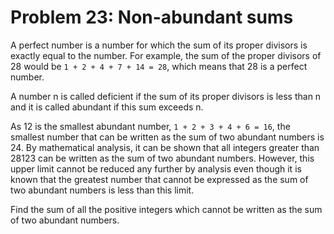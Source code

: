 # Problem 23: Non-abundant sums
A perfect number is a number for which the sum of its proper divisors is exactly equal to the number. For example, the sum of the proper divisors of 28 would be ```1 + 2 + 4 + 7 + 14 = 28```, which means that 28 is a perfect number.

A number n is called deficient if the sum of its proper divisors is less than n and it is called abundant if this sum exceeds n.

As 12 is the smallest abundant number, ```1 + 2 + 3 + 4 + 6 = 16```, the smallest number that can be written as the sum of two abundant numbers is 24. By mathematical analysis, it can be shown that all integers greater than 28123 can be written as the sum of two abundant numbers. However, this upper limit cannot be reduced any further by analysis even though it is known that the greatest number that cannot be expressed as the sum of two abundant numbers is less than this limit.

Find the sum of all the positive integers which cannot be written as the sum of two abundant numbers.
